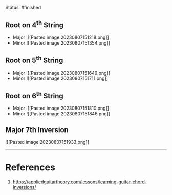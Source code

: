 Status: #finished 

## Root on 4$^\text{th}$ String 
- Major	![[Pasted image 20230807151218.png]]
- Minor	![[Pasted image 20230807151354.png]]
## Root on 5$^\text{th}$ String
- Major
	![[Pasted image 20230807151649.png]]
- Minor 
	![[Pasted image 20230807151711.png]]
## Root on 6$^\text{th}$ String
- Major	![[Pasted image 20230807151810.png]]
- Minor
	![[Pasted image 20230807151846.png]]
## Major 7th Inversion 
![[Pasted image 20230807151933.png]]
	

---
# References
1. https://appliedguitartheory.com/lessons/learning-guitar-chord-inversions/